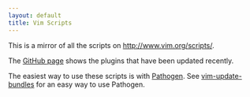 ```yaml
---
layout: default
title: Vim Scripts
---
```


This is a mirror of all the scripts on <a href="http://www.vim.org/scripts/">http://www.vim.org/scripts/</a>.

The <a href="http://github.com/vim-scripts/">GitHub page</a>
shows the plugins that have been updated recently.

The easiest way to use these scripts is with <a href="http://github.com/tpope/vim-pathogen">Pathogen</a>.
See <a href="http://github.com/bronson/vim-update-bundles">vim-update-bundles</a> for an easy way to use Pathogen.


